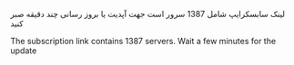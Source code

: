  
 لینک سابسکرایپ شامل 1387 سرور است جهت آپدیت یا بروز رسانی چند دقیقه صبر کنید




The subscription link contains 1387 servers. Wait a few minutes for the update
